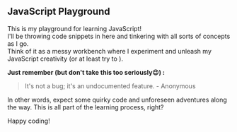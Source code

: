 ## JavaScript Playground 

This is my playground for learning JavaScript!   
I'll be throwing code snippets in here and tinkering with all sorts of concepts as I go.  
Think of it as a messy workbench ️where I experiment and unleash my JavaScript creativity (or at least try to ).

**Just remember (but don't take this too seriously😉) :**

> It's not a bug; it's an undocumented feature.  - Anonymous

In other words, expect some quirky code and unforeseen adventures along the way.  This is all part of the learning process, right?     

Happy coding!

